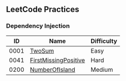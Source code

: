 ## LeetCode Practices

### Dependency Injection
ID | Name | Difficulty
--- | --- | ---
0001 | [TwoSum](https://github.com/liuguangqiang/LeetCode/blob/master/src/com/liuguangqiang/leetcode/n0001_TwoSum/TwoSum.md)  | Easy
0041 | [FirstMissingPositive](https://github.com/liuguangqiang/LeetCode/blob/master/src/com/liuguangqiang/leetcode/n0041_FirstMissingPositive/FirstMissingPositive.md)  | Hard
0200 | [NumberOfIsland](https://github.com/liuguangqiang/LeetCode/blob/master/src/com/liuguangqiang/leetcode/n0200_NumberOfIsland/NumberOfIsland.md)  | Medium
